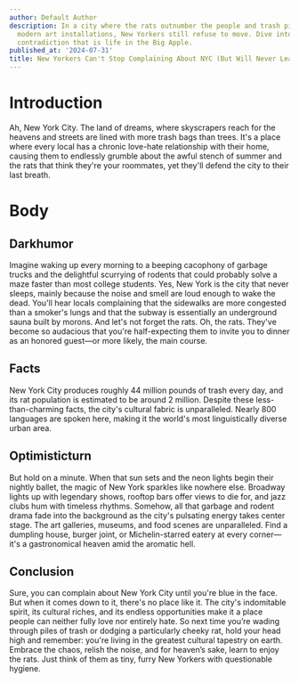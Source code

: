 ```yaml
---
author: Default Author
description: In a city where the rats outnumber the people and trash piles up like
  modern art installations, New Yorkers still refuse to move. Dive into the delightful
  contradiction that is life in the Big Apple.
published_at: '2024-07-31'
title: New Yorkers Can't Stop Complaining About NYC (But Will Never Leave)
---
```


# Introduction

Ah, New York City. The land of dreams, where skyscrapers reach for the heavens and streets are lined with more trash bags than trees. It's a place where every local has a chronic love-hate relationship with their home, causing them to endlessly grumble about the awful stench of summer and the rats that think they're your roommates, yet they'll defend the city to their last breath.

# Body

## Darkhumor

Imagine waking up every morning to a beeping cacophony of garbage trucks and the delightful scurrying of rodents that could probably solve a maze faster than most college students. Yes, New York is the city that never sleeps, mainly because the noise and smell are loud enough to wake the dead. You'll hear locals complaining that the sidewalks are more congested than a smoker's lungs and that the subway is essentially an underground sauna built by morons. And let's not forget the rats. Oh, the rats. They've become so audacious that you're half-expecting them to invite you to dinner as an honored guest—or more likely, the main course.

## Facts

New York City produces roughly 44 million pounds of trash every day, and its rat population is estimated to be around 2 million. Despite these less-than-charming facts, the city's cultural fabric is unparalleled. Nearly 800 languages are spoken here, making it the world's most linguistically diverse urban area.

## Optimisticturn

But hold on a minute. When that sun sets and the neon lights begin their nightly ballet, the magic of New York sparkles like nowhere else. Broadway lights up with legendary shows, rooftop bars offer views to die for, and jazz clubs hum with timeless rhythms. Somehow, all that garbage and rodent drama fade into the background as the city's pulsating energy takes center stage. The art galleries, museums, and food scenes are unparalleled. Find a dumpling house, burger joint, or Michelin-starred eatery at every corner—it's a gastronomical heaven amid the aromatic hell.

## Conclusion

Sure, you can complain about New York City until you're blue in the face. But when it comes down to it, there's no place like it. The city's indomitable spirit, its cultural riches, and its endless opportunities make it a place people can neither fully love nor entirely hate. So next time you’re wading through piles of trash or dodging a particularly cheeky rat, hold your head high and remember: you're living in the greatest cultural tapestry on earth. Embrace the chaos, relish the noise, and for heaven’s sake, learn to enjoy the rats. Just think of them as tiny, furry New Yorkers with questionable hygiene.

